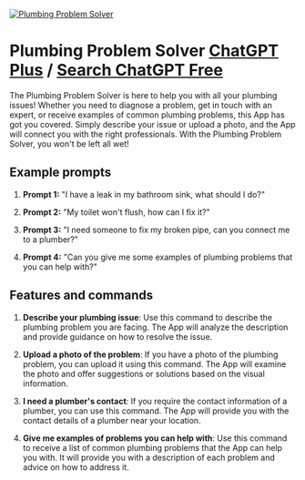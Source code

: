
[![Plumbing Problem Solver](https://files.oaiusercontent.com/file-1OJ7J8tvx2p3ZqoXHz5n88pS?se=2123-10-17T00%3A09%3A14Z&sp=r&sv=2021-08-06&sr=b&rscc=max-age%3D31536000%2C%20immutable&rscd=attachment%3B%20filename%3D66bf8783-c5cf-4be5-ba3e-d4800b2c099e.png&sig=5jIIPuFXzy22gLJhk4HbzyHF9GxbEJtaC1CPFc9J78k%3D)](https://chat.openai.com/g/g-hWowPgrRq-plumbing-problem-solver)

# Plumbing Problem Solver [ChatGPT Plus](https://chat.openai.com/g/g-hWowPgrRq-plumbing-problem-solver) / [Search ChatGPT Free](https://gptcall.net/index.html#/?search=Plumbing%20Problem%20Solver)

The Plumbing Problem Solver is here to help you with all your plumbing issues! Whether you need to diagnose a problem, get in touch with an expert, or receive examples of common plumbing problems, this App has got you covered. Simply describe your issue or upload a photo, and the App will connect you with the right professionals. With the Plumbing Problem Solver, you won't be left all wet!

## Example prompts

1. **Prompt 1:** "I have a leak in my bathroom sink, what should I do?"

2. **Prompt 2:** "My toilet won't flush, how can I fix it?"

3. **Prompt 3:** "I need someone to fix my broken pipe, can you connect me to a plumber?"

4. **Prompt 4:** "Can you give me some examples of plumbing problems that you can help with?"

## Features and commands

1. **Describe your plumbing issue**: Use this command to describe the plumbing problem you are facing. The App will analyze the description and provide guidance on how to resolve the issue.

2. **Upload a photo of the problem**: If you have a photo of the plumbing problem, you can upload it using this command. The App will examine the photo and offer suggestions or solutions based on the visual information.

3. **I need a plumber's contact**: If you require the contact information of a plumber, you can use this command. The App will provide you with the contact details of a plumber near your location.

4. **Give me examples of problems you can help with**: Use this command to receive a list of common plumbing problems that the App can help you with. It will provide you with a description of each problem and advice on how to address it.


